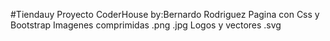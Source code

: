 #Tiendauy
Proyecto CoderHouse by:Bernardo Rodriguez
Pagina con Css y Bootstrap 
Imagenes comprimidas .png .jpg
Logos y vectores .svg



